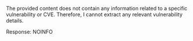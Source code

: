 The provided content does not contain any information related to a specific vulnerability or CVE. Therefore, I cannot extract any relevant vulnerability details.

Response: NOINFO